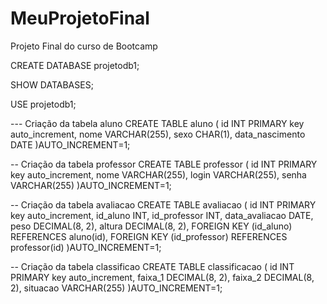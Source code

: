 # MeuProjetoFinal
 Projeto Final do curso de Bootcamp

CREATE DATABASE projetodb1;

SHOW DATABASES;

USE projetodb1;

--- Criação da tabela aluno
CREATE TABLE aluno (
  id INT PRIMARY key auto_increment,
  nome VARCHAR(255),
  sexo CHAR(1),
  data_nascimento DATE
)AUTO_INCREMENT=1;

-- Criação da tabela professor
CREATE TABLE professor (
  id INT PRIMARY key auto_increment,
  nome VARCHAR(255),
  login VARCHAR(255),
  senha VARCHAR(255)
)AUTO_INCREMENT=1;

-- Criação da tabela avaliacao
CREATE TABLE avaliacao (
  id INT PRIMARY key auto_increment,
  id_aluno INT,
  id_professor INT,
  data_avaliacao DATE,
  peso DECIMAL(8, 2),
  altura DECIMAL(8, 2),
  FOREIGN KEY (id_aluno) REFERENCES aluno(id),
  FOREIGN KEY (id_professor) REFERENCES professor(id)
)AUTO_INCREMENT=1;

-- Criação da tabela classificao
CREATE TABLE classificacao (
  id INT PRIMARY key auto_increment,
  faixa_1 DECIMAL(8, 2),
  faixa_2 DECIMAL(8, 2),
  situacao VARCHAR(255)
)AUTO_INCREMENT=1;
